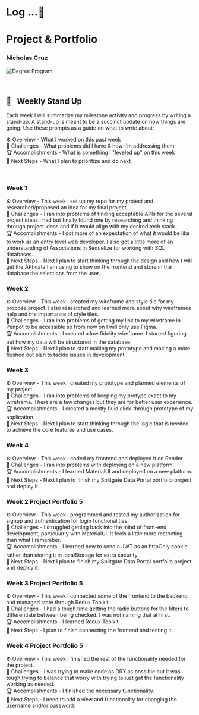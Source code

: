 
# Log ...🚀 



# Project & Portfolio
### Nicholas Cruz


![Degree Program](https://img.shields.io/badge/degree-web%20development-blue.svg)&nbsp; 

<br>


## 📢 &nbsp; Weekly Stand Up

Each week I will summarize my milestone activity and progress by writing a stand-up. A stand-up is meant to be a succinct update on how things are going. Use these prompts as a guide on what to write about:

⚙️ Overview - What I worked on this past week
<br>
🌵 Challenges - What problems did I have & how I'm addressing them
<br>
🏆 Accomplishments - What is something I "leveled up" on this week
<br>
🔮 Next Steps - What I plan to prioritize and do next

<br>

### Week 1

⚙️ Overview - This week I set up my repo for my project and researched/proposed an idea for my final project.
<br>
🌵 Challenges - I ran into problems of finding acceptable APIs for the several project ideas I had but finally found one by researching and thinking through project ideas and if it would
align with my desired tech stack.
<br>
🏆 Accomplishments - I got more of an expectation of what it would be like to work as an entry level web developer. I also got a little more of an understanding of Associations in Sequelize for working with SQL databases.
<br>
🔮 Next Steps - Next I plan to start thinking through the design and how I will get the API data I am using to show on the frontend and store in the database the selections from the user.

### Week 2

⚙️ Overview - This week I created my wireframe and style tile for my propose project. I also researched and learned more about why wireframes help and the importance of style tiles.
<br>
🌵 Challenges - I ran into problems of getting my link to my wireframe in Penpot to be accessible so from now on I will only use Figma.
<br>
🏆 Accomplishments - I created a low fidelity wireframe. I started figuring out how my data will be structured in the database.
<br>
🔮 Next Steps - Next I plan to start making my prototype and making a more flushed out plan to tackle issues in development.

### Week 3

⚙️ Overview - This week I created my prototype and planned elements of my project.
<br>
🌵 Challenges - I ran into problems of keeping my protype exact to my wireframe. There are a few changes but they are for better user experience.
<br>
🏆 Accomplishments - I created a mostly fluid click-through prototype of my application.
<br>
🔮 Next Steps - Next I plan to start thinking through the logic that is needed to achieve the core features and use cases.

### Week 4

⚙️ Overview - This week I coded my frontend and deployed it on Render.
<br>
🌵 Challenges - I ran into problems with deploying on a new platform.
<br>
🏆 Accomplishments - I learned MaterialUI and deployed on a new platform.
<br>
🔮 Next Steps - Next I plan to finish my Splitgate Data Portal portfolio project and deploy it.


### Week 2 Project Portfolio 5

⚙️ Overview - This week I programmed and tested my authorization for signup and authentication for login functionalities.
<br>
🌵 Challenges - I struggled getting back into the mind of front-end development, particularly with MaterialUI. It feels a little more restricting than what I remember.
<br>
🏆 Accomplishments - I learned how to send a JWT as an httpOnly cookie rather than storing it in localStorage for extra security.
<br>
🔮 Next Steps - Next I plan to finish my Splitgate Data Portal portfolio project and deploy it.

### Week 3 Project Portfolio 5

⚙️ Overview - This week I connected some of the frontend to the backend and managed state through Redux Toolkit.
<br>
🌵 Challenges - I had a tough time getting the radio buttons for the filters to differentiate between being checked. I was not naming that at first.
<br>
🏆 Accomplishments - I learned Redux Toolkit.
<br>
🔮 Next Steps - I plan to finish connecting the frontend and testing it.

### Week 4 Project Portfolio 5

⚙️ Overview - This week I finished the rest of the functionality needed for the project.
<br>
🌵 Challenges - I was trying to make code as DRY as possible but it was tough trying to balance that worry with trying to just get the functionality working as needed.
<br>
🏆 Accomplishments - I finished the necessary functionality.
<br>
🔮 Next Steps - I need to add a view and functionality for changing the username and/or password.